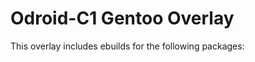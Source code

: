 Odroid-C1 Gentoo Overlay
========================

This overlay includes ebuilds for the following packages:
